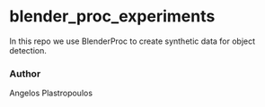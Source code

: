 # blender_proc_experiments

In this repo we use BlenderProc to create synthetic data for object detection.

### Author
Angelos Plastropoulos